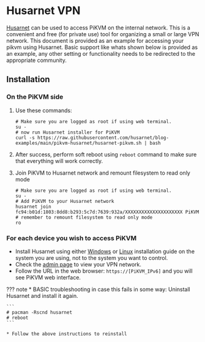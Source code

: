 # Husarnet VPN

[Husarnet](https://husarnet.com/) can be used to access PiKVM on the internal network. This is a convenient and free (for private use) tool for organizing a small or large VPN network. This document is provided as an example for accessing your pikvm using Husarnet. Basic support like whats shown below is provided as an example, any other setting or functionality needs to be redirected to the appropriate community.


## Installation

### On the PiKVM side

1. Use these commands:

    ```
    # Make sure you are logged as root if using web terminal.
    su -
    # now run Husarnet installer for PiKVM
    curl -s https://raw.githubusercontent.com/husarnet/blog-examples/main/pikvm-husarnet/husarnet-pikvm.sh | bash
    ```

2. After success, perform soft reboot using `reboot` command to make sure that everything will work correctly.

3. Join PiKVM to Husarnet network and remount filesystem to read only mode

    ```
    # Make sure you are logged as root if using web terminal.
    su -
    # Add PiKVM to your Husarnet network
    husarnet join fc94:b01d:1803:8dd8:b293:5c7d:7639:932a/XXXXXXXXXXXXXXXXXXXXX PiKVM
    # remember to remount filesystem to read only mode
    ro
    ```

### For each device you wish to access PiKVM

* Install Husarnet using either [Windows]() or [Linux]() installation guide on the system you are using, not to the system you want to control.
* Check the [admin page](https://app.husarnet.com) to view your VPN network.
* Follow the URL in the web browser: `https://[PiKVM_IPv6]` and you will see PiKVM web interface.

??? note
    * BASIC troubleshooting in case this fails in some way: Uninstall Husarnet and install it again.
    
    ```
    # pacman -Rscnd husarnet
    # reboot
    ```
    
    * Follow the above instructions to reinstall
    
